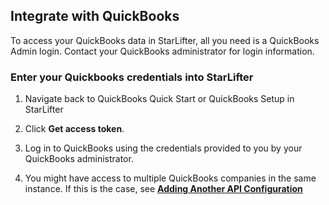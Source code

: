 ## Integrate with QuickBooks

To access your QuickBooks data in StarLifter, all you need is a QuickBooks Admin login. Contact your QuickBooks administrator for login information.

### Enter your Quickbooks credentials into StarLifter

1. Navigate back to QuickBooks Quick Start or QuickBooks Setup in StarLifter

2. Click **Get access token**.

3. Log in to QuickBooks using the credentials provided to you by your QuickBooks administrator.

4. You might have access to multiple QuickBooks companies in the same instance. If this is the case, see [**Adding Another API Configuration**](https://docs.starlifter.io/#/how_to/adding_api_config)
   

